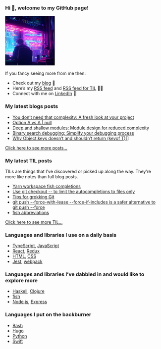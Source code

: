 ### Hi 👋, welcome to my GitHub page!

<img alt="" src="./programmer.png" height="160" width="160">

If you fancy seeing more from me then:

- Check out my [blog](https://vladimirzdrazil.com/) 📝
- Here’s my [RSS feed](https://vladimirzdrazil.com/index.xml) and [RSS feed for TIL](https://vladimirzdrazil.com/categories/til/index.xml) 📝🔔
- Connect with me on [LinkedIn](https://www.linkedin.com/in/vladimirzdrazil) 👔

### My latest blogs posts

<!-- BLOG-POST-LIST:START -->
- [You don’t need that complexity: A fresh look at your project](https://vladimirzdrazil.com/posts/you-dont-need-that-complexity/)
- [Option A vs A | null](https://vladimirzdrazil.com/posts/option-a-a-null/)
- [Deep and shallow modules: Module design for reduced complexity](https://vladimirzdrazil.com/posts/deep-shallow-modules/)
- [Binary search debugging: Simplify your debugging process](https://vladimirzdrazil.com/posts/binary-search-debugging/)
- [Why Object.keys doesn’t and shouldn’t return &lpar;keyof T&rpar;[]](https://vladimirzdrazil.com/posts/object-keys-keyof-t/)
<!-- BLOG-POST-LIST:END -->

[Click here to see more posts…](https://vladimirzdrazil.com/#more-posts)

### My latest TIL posts

TILs are things that I’ve discovered or picked up along the way. They’re more like notes than full blog posts.

<!-- TIL-POST-LIST:START -->
- [Yarn workspace fish completions](https://vladimirzdrazil.com/til/fish/yarn-workspace-fish-completions/)
- [Use git checkout -- to limit the autocompletions to files only](https://vladimirzdrazil.com/til/git/git-checkout-double-dash-better-completions/)
- [Tips for grokking Git](https://vladimirzdrazil.com/til/git/grokking-git/)
- [git push --force-with-lease --force-if-includes is a safer alternative to git push --force](https://vladimirzdrazil.com/til/git/git-force-if-includes/)
- [fish abbreviations](https://vladimirzdrazil.com/til/fish/fish-abbreviations/)
<!-- TIL-POST-LIST:END -->

[Click here to see more TIL…](https://vladimirzdrazil.com/#more-tils)

### Languages and libraries I use on a daily basis

- [TypeScript](https://www.typescriptlang.org/), [JavaScript](https://developer.mozilla.org/en-US/docs/Web/JavaScript)
- [React](https://reactjs.org/), [Redux](https://redux.js.org)
- [HTML](https://developer.mozilla.org/en-US/docs/Web/HTML), [CSS](https://developer.mozilla.org/en-US/docs/Web/CSS)
- [Jest](https://jestjs.io), [webpack](https://webpack.js.org)

### Languages and libraries I’ve dabbled in and would like to explore more

- [Haskell](https://www.haskell.org/), [Clojure](https://clojure.org/)
- [fish](https://fishshell.com/)
- [Node.js](https://nodejs.org), [Express](https://expressjs.com)

### Languages I put on the backburner

- [Bash](https://www.gnu.org/software/bash/)
- [Hugo](https://gohugo.io/)
- [Python](https://www.python.org)
- [Swift](https://developer.apple.com/swift/)
